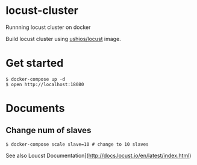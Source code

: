 # locust-cluster
Runnning locust cluster on docker

Build locust cluster using [ushios/locust](https://hub.docker.com/r/ushios/locust/) image.

# Get started

```console
$ docker-compose up -d
$ open http://localhost:18080
```

# Documents

## Change num of slaves

```console
$ docker-compose scale slave=10 # change to 10 slaves
```

See also Loucst Documentation](http://docs.locust.io/en/latest/index.html)
